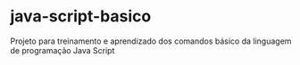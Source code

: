 # java-script-basico
Projeto para treinamento e aprendizado dos comandos básico da linguagem de programação Java Script
